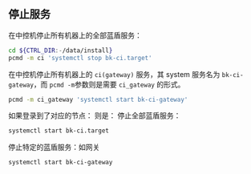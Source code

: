## 停止服务

在中控机停止所有机器上的全部蓝盾服务：
```bash
cd ${CTRL_DIR:-/data/install}
pcmd -m ci 'systemctl stop bk-ci.target'
```

在中控机停止所有机器上的 `ci(gateway)` 服务，其 system 服务名为 `bk-ci-gateway`，而 `pcmd -m`参数则是需要 `ci_gateway` 的形式。
```bash
pcmd -m ci_gateway 'systemctl start bk-ci-gateway'
```

如果登录到了对应的节点： 则是：
停止全部蓝盾服务：
```bash
systemctl start bk-ci.target
```
停止特定的蓝盾服务：如网关
```bash
systemctl start bk-ci-gateway
```